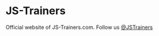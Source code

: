 # JS-Trainers

Official website of JS-Trainers.com. Follow us [@JSTrainers](https://twitter.com/JSTrainers)
